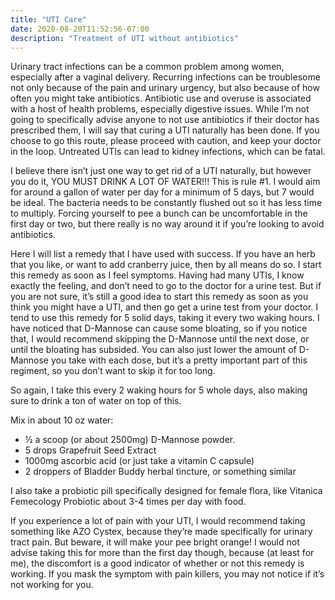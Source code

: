 ```yaml
---
title: "UTI Care"
date: 2020-08-20T11:52:56-07:00
description: "Treatment of UTI without antibiotics"
---
```


Urinary tract infections can be a common problem among women, especially after a
vaginal delivery. Recurring infections can be troublesome not only because of
the pain and urinary urgency, but also because of how often you might take
antibiotics. Antibiotic use and overuse is associated with a host of health
problems, especially digestive issues. While I’m not going to specifically
advise anyone to not use antibiotics if their doctor has prescribed them, I will
say that curing a UTI naturally has been done. If you choose to go this route,
please proceed with caution, and keep your doctor in the loop. Untreated UTIs
can lead to kidney infections, which can be fatal.

I believe there isn’t just one way to get rid of a UTI naturally, but however
you do it, YOU MUST DRINK A LOT OF WATER!!! This is rule #1. I would aim for
around a gallon of water per day for a minimum of 5 days, but 7 would be ideal.
The bacteria needs to be constantly flushed out so it has less time to multiply.
Forcing yourself to pee a bunch can be uncomfortable in the first day or two,
but there really is no way around it if you’re looking to avoid antibiotics.

Here I will list a remedy that I have used with success. If you have an herb
that you like, or want to add cranberry juice, then by all means do so. I start
this remedy as soon as I feel symptoms. Having had many UTIs, I know exactly the
feeling, and don’t need to go to the doctor for a urine test. But if you are not
sure, it’s still a good idea to start this remedy as soon as you think you might
have a UTI, and then go get a urine test from your doctor. I tend to use this
remedy for 5 solid days, taking it every two waking hours. I have noticed that
D-Mannose can cause some bloating, so if you notice that, I would recommend
skipping the D-Mannose until the next dose, or until the bloating has subsided.
You can also just lower the amount of D-Mannose you take with each dose, but
it’s a pretty important part of this regiment, so you don’t want to skip it for
too long.

So again, I take this every 2 waking hours for 5 whole days, also making sure to
drink a ton of water on top of this.

Mix in about 10 oz water:

- ½ a scoop (or about 2500mg) D-Mannose powder.
- 5 drops Grapefruit Seed Extract
- 1000mg ascorbic acid (or just take a vitamin C capsule)
- 2 droppers of Bladder Buddy herbal tincture, or something similar

I also take a probiotic pill specifically designed for female flora, like
Vitanica Femecology Probiotic about 3-4 times per day with food.

If you experience a lot of pain with your UTI, I would recommend taking
something like AZO Cystex, because they’re made specifically for urinary tract
pain. But beware, it will make your pee bright orange! I would not advise taking
this for more than the first day though, because (at least for me), the
discomfort is a good indicator of whether or not this remedy is working. If you
mask the symptom with pain killers, you may not notice if it’s not working for
you.
